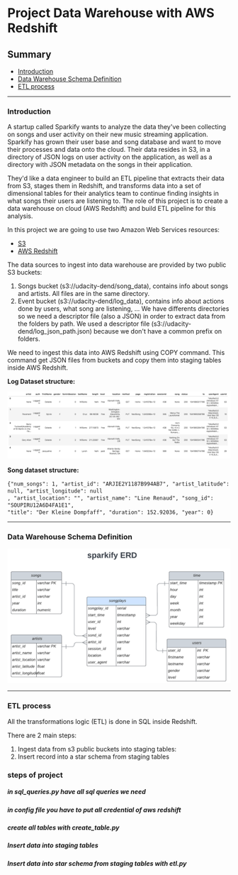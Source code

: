 # Project Data Warehouse with AWS Redshift

## Summary
* [Introduction](#Introduction)
* [Data Warehouse Schema Definition](#Data-Warehouse-Schema-Definition)
* [ETL process](#ETL-process)
--------------------------------------------
### Introduction
A startup called Sparkify wants to analyze the data they've been collecting on songs and user activity on their new music streaming application. Sparkify has grown their user base and song database and want to move their processes and data onto the cloud. Their data resides in S3, in a directory of JSON logs on user activity on the application, as well as a directory with JSON metadata on the songs in their application.

They'd like a data engineer to build an ETL pipeline that extracts their data from S3, stages them in Redshift, and transforms data into a set of dimensional tables for their analytics team to continue finding insights in what songs their users are listening to. The role of this project is to create a data warehouse on cloud (AWS Redshift) and build ETL pipeline for this analysis.

In this project we are going to use two Amazon Web Services resources:
* [S3](https://aws.amazon.com/en/s3/)
* [AWS Redshift](https://aws.amazon.com/en/redshift/)

The data sources to ingest into data warehouse are provided by two public S3 buckets:

1. Songs bucket (s3://udacity-dend/song_data), contains info about songs and artists. 
All files are in the same directory.
2. Event bucket (s3://udacity-dend/log_data), contains info about actions done by users, what song are listening, ... 
We have differents directories so we need a descriptor file (also a JSON) in order to extract
data from the folders by path. We used a descriptor file (s3://udacity-dend/log_json_path.json) because we 
don't have a common prefix on folders.

We need to ingest this data into AWS Redshift using COPY command. This command get JSON files
from buckets and copy them into staging tables inside AWS Redshift.

<b>Log Dataset structure:</b>

![Log Dataset](images/log-data.png)

<b>Song dataset structure:</b>
~~~~
{"num_songs": 1, "artist_id": "ARJIE2Y1187B994AB7", "artist_latitude": null, "artist_longitude": null
, "artist_location": "", "artist_name": "Line Renaud", "song_id": "SOUPIRU12A6D4FA1E1", 
"title": "Der Kleine Dompfaff", "duration": 152.92036, "year": 0}
~~~~
--------------------------------------------
### Data Warehouse Schema Definition
![ER diagram](images/ER-diagram.png)

--------------------------------------------
### ETL process
All the transformations logic (ETL) is done in SQL inside Redshift. 

There are 2 main steps:
1. Ingest data from s3 public buckets into staging tables:
2. Insert record into a star schema from staging tables
### steps of project
##### in sql_queries.py have all sql queries we need
##### in config file you have to put all credential of  aws redshift
##### create all tables with create_table.py
##### Insert data into staging tables
##### Insert data into star schema from staging tables with etl.py
